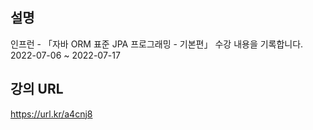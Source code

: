 ## 설명
인프런 - 「자바 ORM 표준 JPA 프로그래밍 - 기본편」 수강 내용을 기록합니다.  
2022-07-06 ~ 2022-07-17

## 강의 URL
https://url.kr/a4cnj8
